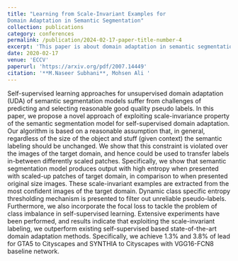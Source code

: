 ```yaml
---
title: "Learning from Scale-Invariant Examples for
Domain Adaptation in Semantic Segmentation"
collection: publications
category: conferences
permalink: /publication/2024-02-17-paper-title-number-4
excerpt: 'This paper is about domain adaptation in semantic segmentation.'
date: 2020-02-17
venue: 'ECCV'
paperurl: 'https://arxiv.org/pdf/2007.14449'
citation: '**M.Naseer Subhani**, Mohsen Ali '
---
```


Self-supervised learning approaches for unsupervised domain adaptation (UDA) of semantic segmentation models suffer from challenges of predicting and selecting reasonable good quality pseudo labels. In this paper, we propose a novel approach of exploiting scale-invariance property of the semantic segmentation model for self-supervised domain adaptation. Our algorithm is based on a reasonable assumption that, in general, regardless of the size of the object and stuff (given context) the semantic labeling should be unchanged. We show that this constraint is violated over the images of the target domain, and hence could be used to transfer labels in-between differently scaled patches. Specifically, we show that semantic segmentation model produces output with high entropy when presented with scaled-up patches of target domain, in comparison to when presented original size images. These scale-invariant examples are extracted from the most confident images of the target domain. Dynamic class specific entropy thresholding mechanism is presented to filter out unreliable pseudo-labels. Furthermore, we also incorporate the focal loss to tackle the problem of class imbalance in self-supervised learning. Extensive experiments have been performed, and results indicate that exploiting the scale-invariant labeling, we outperform existing self-supervised based state-of-the-art domain adaptation methods. Specifically, we achieve 1.3% and 3.8% of lead for GTA5 to Cityscapes and SYNTHIA to Cityscapes with VGG16-FCN8 baseline network.